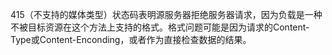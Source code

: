 415（不支持的媒体类型）状态码表明源服务器拒绝服务器请求，因为负载是一种不被目标资源在这个方法上支持的格式。格式问题可能是因为请求的Content-Type或Content-Enconding，或者作为直接检查数据的结果。